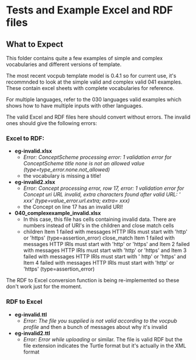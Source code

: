 # Tests and Example Excel and RDF files

## What to Expect
This folder contains quite a few examples of simple and complex vocabularies and different versions of template. 

The most recent vocpub template model is 0.4.1 so for current use, it's recommnded to look at the simple valid and complex valid 041 examples. These contain excel sheets with complete vocabularies for reference. 

For multiple languages, refer to the 030 languages valid examples which shows how to have multiple inputs with other languages.

The valid Excel and RDF files here should convert without errors. The invalid ones should give the following errors:

### Excel to RDF:
* **eg-invalid.xlsx**
    * _Error: ConceptScheme processing error: 1 validation error for ConceptScheme title none is not an allowed value (type=type_error.none.not_allowed)_
    * the vocabulary is missing a title!
* **eg-invalid2.xlsx**
    * _Error: Concept processing error, row 17, error: 1 validation error for Concept uri URL invalid, extra characters found after valid URL: ' xxx' (type=value_error.url.extra; extra= xxx)_
    * the Concept on line 17 has an invalid URI!
* **040_complexexample_invalid.xlsx**
    * In this case, this file has cells containing invalid data. There are numbers instead of URI's in the children and close match cells
    * children
      Item 1 failed with messages HTTP IRIs must start with 'http' or 'https' (type=assertion_error)
      close_match
      Item 1 failed with messages HTTP IRIs must start with 'http' or 'https' and Item 2 failed with messages HTTP IRIs must start with 'http' or 'https' and Item 3 failed with messages HTTP IRIs must start with '
      http' or 'https' and Item 4 failed with messages HTTP IRIs must start with 'http' or 'https' (type=assertion_error)

The RDF to Excel conversion function is being re-implemented so these don't work just for the moment.

### RDF to Excel
* **eg-invalid.ttl**
    * _Error: The file you supplied is not valid according to the vocpub profile_ and then a bunch of messages about why it's invalid
* **eg-invalid2.ttl**
    * _Error: Error while uploading_ or similar. The file is valid RDF but the file extension indicates the Turtle format but it's actually in the XML format
